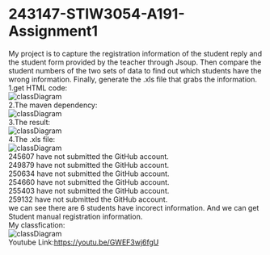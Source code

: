 # 243147-STIW3054-A191-Assignment1  
My project is to capture the registration information of the student reply and the student form provided by the teacher through Jsoup. Then compare the student numbers of the two sets of data to find out which students have the wrong information. Finally, generate the .xls file that grabs the information.  
1.get HTML code:  
![classDiagram](https://github.com/yyjmax/243147-STIW3054-A191-Assignment1/blob/master/Image/HTMLcode.png)  
2.The maven dependency:  
![classDiagram](https://github.com/yyjmax/243147-STIW3054-A191-Assignment1/blob/master/Image/maven.png)  
3.The result:  
![classDiagram](https://github.com/yyjmax/243147-STIW3054-A191-Assignment1/blob/master/Image/Comparison%20result.png)  
4.The .xls file:  
![classDiagram](https://github.com/yyjmax/243147-STIW3054-A191-Assignment1/blob/master/Images/Student%20submission%20form.png)  
245607 have not submitted the GitHub account.  
249879 have not submitted the GitHub account.  
250634 have not submitted the GitHub account.  
254660 have not submitted the GitHub account.  
255403 have not submitted the GitHub account.  
259132 have not submitted the GitHub account.  
we can see there are 6 students have incorect information. And we can get Student manual registration information.  
My classfication:  
![classDiagram](https://github.com/yyjmax/243147-STIW3054-A191-Assignment1/blob/master/Images/classfiction.png)  
Youtube Link:https://youtu.be/GWEF3wj6fgU  

